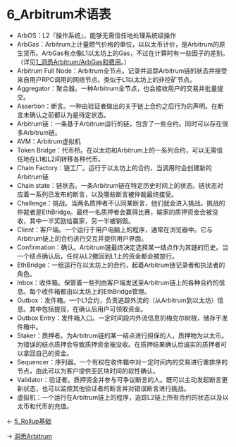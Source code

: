 # 6_Arbitrum术语表


* ArbOS：L2『操作系统』，能够无需信任地处理系统级操作
* ArbGas：Arbitrum上计量燃气价格的单位，以以太币计价，是Arbitrum的原生货币。ArbGas有点像L1以太坊上的Gas，不过在计算时有一些因子的差别。（详见[1_洞悉Arbitrum/ArbGas和费用](../2_深入理解协议/1_洞悉Arbitrum.md#ArbGas和费用)。）
* Arbitrum Full Node：Arbitrum全节点。记录并追踪Arbitrum链的状态并接受来自用户RPC调用的网络节点。类似于L1以太坊上的非挖矿节点。
* Aggregator：聚合器。一种Arbitrum全节点，也会接收用户的交易并批量提交。
* Assertion：断言。一种由验证者做出的关于链上合约之后行为的声明。在断言未确认之前都认为是待定状态。
* Arbitrum链：一条基于Arbitrum运行的链，包含了一些合约。同时可以存在很多Arbitrum链。
* AVM：Arbitrum虚拟机
* Token Bridge：代币桥。在以太坊和Arbitrum上的一系列合约，可以无需信任地在L1和L2间转移各种代币。
* Chain Factory：链工厂。运行于以太坊上的合约，当调用时会创建新的Arbitrum链
* Chain state：链状态。一条Arbitrum链在特定历史时间上的状态。链状态对应着一系列已发布的断言，以及哪些断言被仲裁最终接受。
* Challenge：挑战。当两名质押者不认同某断言，他们就会进入挑战。挑战的仲裁者是EthBridge。最终一名质押者会赢得比赛，输家的质押资金会被没收，其中一半奖励给赢家，另一半被销毁。
* Client：客户端。一个运行于用户电脑上的程序，通常在浏览器中。它与Arbitrum链上的合约进行交互并提供用户界面。
* Confirmation：确认。Arbitrum链最终决定选择某一结点作为其链的历史。当一个结点确认后，任何从L2撤回到L1上的资金都会被放行。
* EthBridge：一组运行在以太坊上的合约，起着Arbitrum链记录者和执法者的角色。
* Inbox：收件箱。保管着一些列由客户端发送至Arbitrum链上的各种合约的信息。每个收件箱都由以太坊上的EthBridge管理。
* Outbox：发件箱。一个L1合约，负责追踪外流的（从Arbitrum到以太坊）信息。其中包括提现，在确认后用户可领取资金。
* Outbox Entry：发件箱入口。一定时间段内外流信息的梅克尔树根，储存于发件箱中。
* Staker：质押者。为Arbitrum链的某一结点进行担保的人，质押物为以太币。为错误的结点质押会导致质押资金被没收。在质押结果确认后诚实的质押者可以拿回自己的资金。
* Sequencer：序列器。一个有权在收件箱中对一定时间内的交易进行重排序的节点，由此可以为客户提供亚区块时间的软性确认。
* Validator：验证者。质押资金并参与可争议断言的人。既可以主动发起断言更新状态，也可以监控其他验证者的断言并对错误断言进行挑战。
* 虚拟机：一个运行在Arbitrum链上的程序，追踪L2链上所有合约的状态以及以太币和代币的充值。


← [5_Rollup基础](5_Rollup基础.md)

→ [洞悉Arbitrum](../2_深入理解协议/1_洞悉Arbitrum.md)









